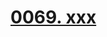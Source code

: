 # [0069. xxx](https://github.com/tnotesjs/TNotes.react/tree/main/notes/0069.%20xxx)

<!-- region:toc -->



<!-- endregion:toc -->
